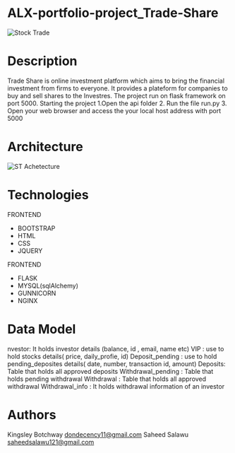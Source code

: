 # ALX-portfolio-project_Trade-Share
![Stock Trade](https://user-images.githubusercontent.com/106780350/230334955-c9d8baf9-9bf9-4886-b24d-e7285923a45d.png)

# Description
Trade Share is online investment platform which aims to bring the financial investment from firms to everyone. It provides a plateform for companies to buy and sell shares to the Investres.
The project run on flask framework on port 5000.
Starting the project
 1.Open the api folder
 2. Run the file run.py 
 3. Open your web browser and access the your local host address with port 5000

# Architecture
![ST Achetecture](https://user-images.githubusercontent.com/106780350/230335006-b8b47c38-dd52-433f-b72c-a1c98b64fa43.png)


# Technologies
FRONTEND
* BOOTSTRAP
* HTML
* CSS
* JQUERY

FRONTEND
* FLASK
* MYSQL(sqlAlchemy)
* GUNNICORN
* NGINX

# Data Model
nvestor:  It holds investor details (balance, id , email, name etc)
VIP : use to hold stocks details( price, daily_profie, id)
Deposit_pending : use to hold pending_deposites details( date, number, transaction id, amount)
Deposits: Table that holds all approved deposits
Withdrawal_pending : Table that holds pending withdrawal
Withdrawal : Table that holds all approved withdrawal
Withdrawal_info : It holds withdrawal information of an investor

# Authors
Kingsley Botchway <dondecency11@gmail.com>
Saheed Salawu <saheedsalawu121@gmail.com>
